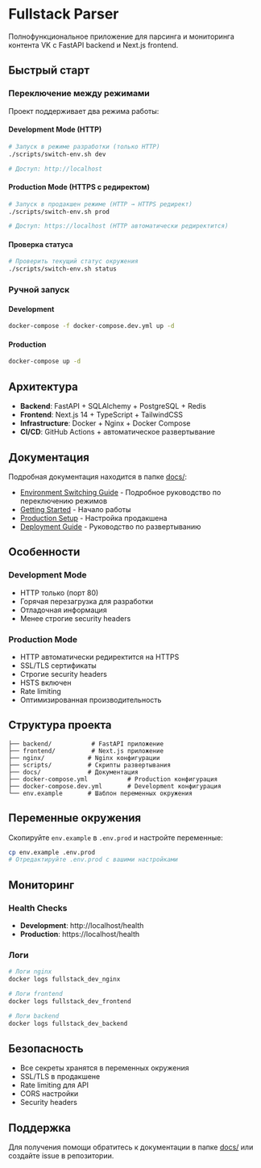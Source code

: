 # Fullstack Parser

Полнофункциональное приложение для парсинга и мониторинга контента VK с FastAPI backend и Next.js frontend.

## Быстрый старт

### Переключение между режимами

Проект поддерживает два режима работы:

#### Development Mode (HTTP)
```bash
# Запуск в режиме разработки (только HTTP)
./scripts/switch-env.sh dev

# Доступ: http://localhost
```

#### Production Mode (HTTPS с редиректом)
```bash
# Запуск в продакшен режиме (HTTP → HTTPS редирект)
./scripts/switch-env.sh prod

# Доступ: https://localhost (HTTP автоматически редиректится)
```

#### Проверка статуса
```bash
# Проверить текущий статус окружения
./scripts/switch-env.sh status
```

### Ручной запуск

#### Development
```bash
docker-compose -f docker-compose.dev.yml up -d
```

#### Production
```bash
docker-compose up -d
```

## Архитектура

- **Backend**: FastAPI + SQLAlchemy + PostgreSQL + Redis
- **Frontend**: Next.js 14 + TypeScript + TailwindCSS
- **Infrastructure**: Docker + Nginx + Docker Compose
- **CI/CD**: GitHub Actions + автоматическое развертывание

## Документация

Подробная документация находится в папке [docs/](docs/):

- [Environment Switching Guide](docs/ENVIRONMENT_SWITCHING.md) - Подробное руководство по переключению режимов
- [Getting Started](docs/GETTING_STARTED.md) - Начало работы
- [Production Setup](docs/PRODUCTION_SETUP.md) - Настройка продакшена
- [Deployment Guide](docs/GITHUB_ACTIONS_DEPLOYMENT.md) - Руководство по развертыванию

## Особенности

### Development Mode
- HTTP только (порт 80)
- Горячая перезагрузка для разработки
- Отладочная информация
- Менее строгие security headers

### Production Mode
- HTTP автоматически редиректится на HTTPS
- SSL/TLS сертификаты
- Строгие security headers
- HSTS включен
- Rate limiting
- Оптимизированная производительность

## Структура проекта

```
├── backend/           # FastAPI приложение
├── frontend/          # Next.js приложение
├── nginx/            # Nginx конфигурации
├── scripts/          # Скрипты развертывания
├── docs/             # Документация
├── docker-compose.yml           # Production конфигурация
├── docker-compose.dev.yml       # Development конфигурация
└── env.example       # Шаблон переменных окружения
```

## Переменные окружения

Скопируйте `env.example` в `.env.prod` и настройте переменные:

```bash
cp env.example .env.prod
# Отредактируйте .env.prod с вашими настройками
```

## Мониторинг

### Health Checks
- **Development**: http://localhost/health
- **Production**: https://localhost/health

### Логи
```bash
# Логи nginx
docker logs fullstack_dev_nginx

# Логи frontend
docker logs fullstack_dev_frontend

# Логи backend
docker logs fullstack_dev_backend
```

## Безопасность

- Все секреты хранятся в переменных окружения
- SSL/TLS в продакшене
- Rate limiting для API
- CORS настройки
- Security headers

## Поддержка

Для получения помощи обратитесь к документации в папке [docs/](docs/) или создайте issue в репозитории.
